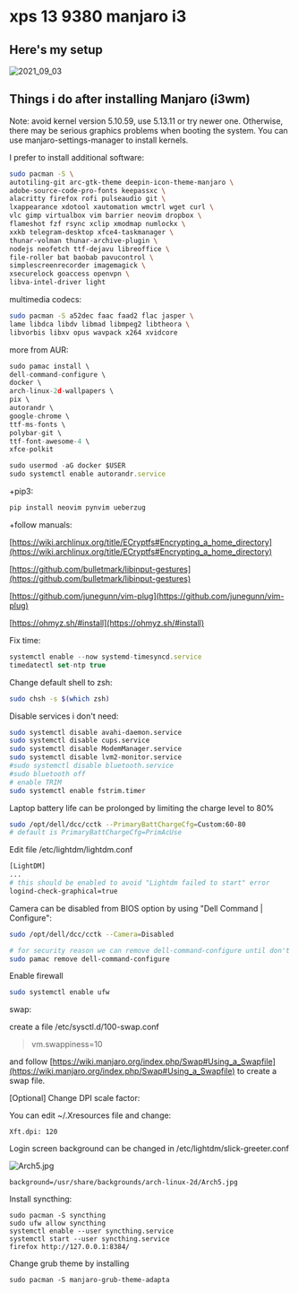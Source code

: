 # xps 13 9380 manjaro i3

## Here's my setup
![2021_09_03](https://user-images.githubusercontent.com/3100053/131967232-c4f539ab-12ed-48f6-9e23-8721744fb68f.png)

## Things i do after installing Manjaro (i3wm)

Note: avoid kernel version 5.10.59, use 5.13.11 or try newer one. Otherwise, there may be serious graphics problems when booting the system. You can use manjaro-settings-manager to install kernels.

I prefer to install additional software:

```bash
sudo pacman -S \
autotiling-git arc-gtk-theme deepin-icon-theme-manjaro \
adobe-source-code-pro-fonts keepassxc \
alacritty firefox rofi pulseaudio git \
lxappearance xdotool xautomation wmctrl wget curl \
vlc gimp virtualbox vim barrier neovim dropbox \
flameshot fzf rsync xclip xmodmap numlockx \
xxkb telegram-desktop xfce4-taskmanager \
thunar-volman thunar-archive-plugin \
nodejs neofetch ttf-dejavu libreoffice \
file-roller bat baobab pavucontrol \
simplescreenrecorder imagemagick \
xsecurelock goaccess openvpn \
libva-intel-driver light
```

multimedia codecs:
```bash
sudo pacman -S a52dec faac faad2 flac jasper \
lame libdca libdv libmad libmpeg2 libtheora \
libvorbis libxv opus wavpack x264 xvidcore
```

more from AUR:

```jsx
sudo pamac install \
dell-command-configure \
docker \
arch-linux-2d-wallpapers \
pix \
autorandr \
google-chrome \
ttf-ms-fonts \
polybar-git \
ttf-font-awesome-4 \
xfce-polkit

sudo usermod -aG docker $USER
sudo systemctl enable autorandr.service
```

+pip3:

```bash
pip install neovim pynvim ueberzug
```

+follow manuals:

[https://wiki.archlinux.org/title/ECryptfs#Encrypting_a_home_directory](https://wiki.archlinux.org/title/ECryptfs#Encrypting_a_home_directory)

[https://github.com/bulletmark/libinput-gestures](https://github.com/bulletmark/libinput-gestures)

[https://github.com/junegunn/vim-plug](https://github.com/junegunn/vim-plug)

[https://ohmyz.sh/#install](https://ohmyz.sh/#install)

Fix time:

```jsx
systemctl enable --now systemd-timesyncd.service
timedatectl set-ntp true
```

Change default shell to zsh:

```bash
sudo chsh -s $(which zsh)
```

Disable services i don't need:

```bash
sudo systemctl disable avahi-daemon.service
sudo systemctl disable cups.service
sudo systemctl disable ModemManager.service
sudo systemctl disable lvm2-monitor.service
#sudo systemctl disable bluetooth.service
#sudo bluetooth off
# enable TRIM
sudo systemctl enable fstrim.timer
```

Laptop battery life can be prolonged by limiting the charge level to 80%

```bash
sudo /opt/dell/dcc/cctk --PrimaryBattChargeCfg=Custom:60-80
# default is PrimaryBattChargeCfg=PrimAcUse
```

Edit file /etc/lightdm/lightdm.conf 

```bash
[LightDM]
...
# this should be enabled to avoid "Lightdm failed to start" error
logind-check-graphical=true
```

Camera can be disabled from BIOS option by using "Dell Command | Configure":

```bash
sudo /opt/dell/dcc/cctk --Camera=Disabled

# for security reason we can remove dell-command-configure until don't need it
sudo pamac remove dell-command-configure
```

Enable firewall

```bash
sudo systemctl enable ufw
```

swap:

create a file /etc/sysctl.d/100-swap.conf

> vm.swappiness=10

and follow [https://wiki.manjaro.org/index.php/Swap#Using_a_Swapfile](https://wiki.manjaro.org/index.php/Swap#Using_a_Swapfile) to create a swap file.


[Optional] Change DPI scale factor:

You can edit ~/.Xresources file and change:
```
Xft.dpi: 120
```


Login screen background can be changed in /etc/lightdm/slick-greeter.conf

![Arch5.jpg](https://64.media.tumblr.com/2d53e8f1486b6bb22e74f8e80073be4b/694a6580a1372c75-7d/s1280x1920/b16ea4d525f26004e90331d12e1a72341b1954e7.jpg)

```
background=/usr/share/backgrounds/arch-linux-2d/Arch5.jpg
```

Install syncthing:

```
sudo pacman -S syncthing
sudo ufw allow syncthing
systemctl enable --user syncthing.service
systemctl start --user syncthing.service
firefox http://127.0.0.1:8384/
```

Change grub theme by installing
```
sudo pacman -S manjaro-grub-theme-adapta
```
